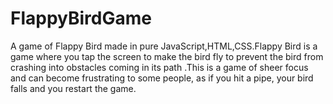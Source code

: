 # FlappyBirdGame
A game of Flappy Bird made in pure JavaScript,HTML,CSS.Flappy Bird is a game where you tap the screen to make the bird fly to prevent the bird from crashing into obstacles coming in its path .This is a game of sheer focus and can become frustrating to some people, as if you hit a pipe, your bird falls and you restart the game.

